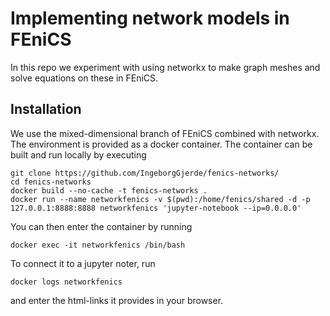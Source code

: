 # Implementing network models in FEniCS

In this repo we experiment with using networkx to make graph meshes and solve equations on these in FEniCS.

## Installation
We use the mixed-dimensional branch of FEniCS combined with networkx. The environment is provided as a docker container. The container can be built and run locally by executing

```
git clone https://github.com/IngeborgGjerde/fenics-networks/
cd fenics-networks
docker build --no-cache -t fenics-networks .
docker run --name networkfenics -v $(pwd):/home/fenics/shared -d -p 127.0.0.1:8888:8888 networkfenics 'jupyter-notebook --ip=0.0.0.0'
```

You can then enter the container by running 
```
docker exec -it networkfenics /bin/bash
```
To connect it to a jupyter noter, run
```
docker logs networkfenics
```
and enter the html-links it provides in your browser.

